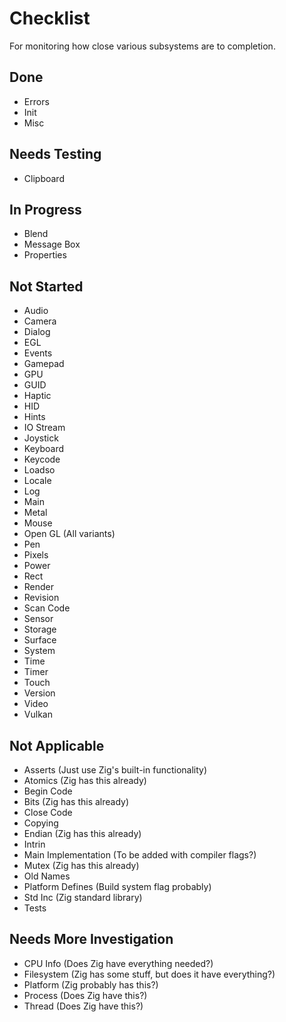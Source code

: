 # Checklist
For monitoring how close various subsystems are to completion.

## Done
* Errors
* Init
* Misc

## Needs Testing
* Clipboard

## In Progress
* Blend
* Message Box
* Properties

## Not Started
* Audio
* Camera
* Dialog
* EGL
* Events
* Gamepad
* GPU
* GUID
* Haptic
* HID
* Hints
* IO Stream
* Joystick
* Keyboard
* Keycode
* Loadso
* Locale
* Log
* Main
* Metal
* Mouse
* Open GL (All variants)
* Pen
* Pixels
* Power
* Rect
* Render
* Revision
* Scan Code
* Sensor
* Storage
* Surface
* System
* Time
* Timer
* Touch
* Version
* Video
* Vulkan

## Not Applicable
* Asserts (Just use Zig's built-in functionality)
* Atomics (Zig has this already)
* Begin Code
* Bits (Zig has this already)
* Close Code
* Copying
* Endian (Zig has this already)
* Intrin
* Main Implementation (To be added with compiler flags?)
* Mutex (Zig has this already)
* Old Names
* Platform Defines (Build system flag probably)
* Std Inc (Zig standard library)
* Tests

## Needs More Investigation
* CPU Info (Does Zig have everything needed?)
* Filesystem (Zig has some stuff, but does it have everything?)
* Platform (Zig probably has this?)
* Process (Does Zig have this?)
* Thread (Does Zig have this?)
